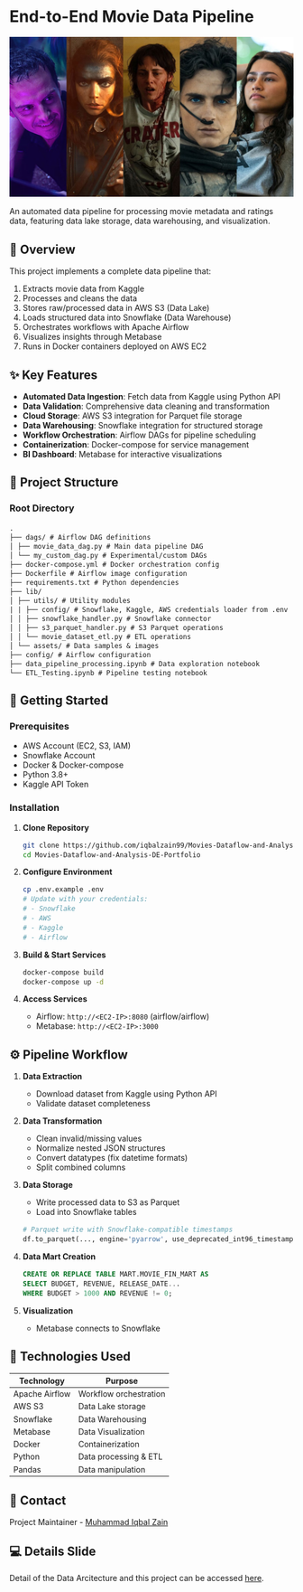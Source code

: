 # End-to-End Movie Data Pipeline

![Pipeline Architecture](lib/assets/movies_image.png)

An automated data pipeline for processing movie metadata and ratings data, featuring data lake storage, data warehousing, and visualization.

## 📌 Overview

This project implements a complete data pipeline that:

1. Extracts movie data from Kaggle
2. Processes and cleans the data
3. Stores raw/processed data in AWS S3 (Data Lake)
4. Loads structured data into Snowflake (Data Warehouse)
5. Orchestrates workflows with Apache Airflow
6. Visualizes insights through Metabase
7. Runs in Docker containers deployed on AWS EC2

## ✨ Key Features

- **Automated Data Ingestion**: Fetch data from Kaggle using Python API
- **Data Validation**: Comprehensive data cleaning and transformation
- **Cloud Storage**: AWS S3 integration for Parquet file storage
- **Data Warehousing**: Snowflake integration for structured storage
- **Workflow Orchestration**: Airflow DAGs for pipeline scheduling
- **Containerization**: Docker-compose for service management
- **BI Dashboard**: Metabase for interactive visualizations

## 📂 Project Structure

### Root Directory

```
.
├── dags/ # Airflow DAG definitions
│ ├── movie_data_dag.py # Main data pipeline DAG
│ └── my_custom_dag.py # Experimental/custom DAGs
├── docker-compose.yml # Docker orchestration config
├── Dockerfile # Airflow image configuration
├── requirements.txt # Python dependencies
├── lib/
│ ├── utils/ # Utility modules
| | ├── config/ # Snowflake, Kaggle, AWS credentials loader from .env
│ │ ├── snowflake_handler.py # Snowflake connector
│ │ ├── s3_parquet_handler.py # S3 Parquet operations
│ │ └── movie_dataset_etl.py # ETL operations
│ └── assets/ # Data samples & images
├── config/ # Airflow configuration
├── data_pipeline_processing.ipynb # Data exploration notebook
└── ETL_Testing.ipynb # Pipeline testing notebook
```

## 🚀 Getting Started

### Prerequisites

- AWS Account (EC2, S3, IAM)
- Snowflake Account
- Docker & Docker-compose
- Python 3.8+
- Kaggle API Token

### Installation

1. **Clone Repository**

   ```bash
   git clone https://github.com/iqbalzain99/Movies-Dataflow-and-Analysis-DE-Portfolio.git
   cd Movies-Dataflow-and-Analysis-DE-Portfolio
   ```

2. **Configure Environment**

   ```bash
   cp .env.example .env
   # Update with your credentials:
   # - Snowflake
   # - AWS
   # - Kaggle
   # - Airflow
   ```

3. **Build & Start Services**

   ```bash
   docker-compose build
   docker-compose up -d
   ```

4. **Access Services**
   - Airflow: `http://<EC2-IP>:8080` (airflow/airflow)
   - Metabase: `http://<EC2-IP>:3000`

## ⚙️ Pipeline Workflow

1. **Data Extraction**

   - Download dataset from Kaggle using Python API
   - Validate dataset completeness

2. **Data Transformation**

   - Clean invalid/missing values
   - Normalize nested JSON structures
   - Convert datatypes (fix datetime formats)
   - Split combined columns

3. **Data Storage**

   - Write processed data to S3 as Parquet
   - Load into Snowflake tables

   ```python
   # Parquet write with Snowflake-compatible timestamps
   df.to_parquet(..., engine='pyarrow', use_deprecated_int96_timestamps=True)
   ```

4. **Data Mart Creation**

   ```sql
   CREATE OR REPLACE TABLE MART.MOVIE_FIN_MART AS
   SELECT BUDGET, REVENUE, RELEASE_DATE...
   WHERE BUDGET > 1000 AND REVENUE != 0;
   ```

5. **Visualization**
   - Metabase connects to Snowflake

## 🔧 Technologies Used

| Technology     | Purpose                |
| -------------- | ---------------------- |
| Apache Airflow | Workflow orchestration |
| AWS S3         | Data Lake storage      |
| Snowflake      | Data Warehousing       |
| Metabase       | Data Visualization     |
| Docker         | Containerization       |
| Python         | Data processing & ETL  |
| Pandas         | Data manipulation      |

## 📧 Contact

Project Maintainer - [Muhammad Iqbal Zain](iqbalzain99@gmail.com)

## 💻 Details Slide

Detail of the Data Arcitecture and this project can be accessed [here](https://drive.google.com/file/d/13ZCL2aYgbuFRpRCY42o4pFwlUKWJcXBh/view?usp=drive_link).
